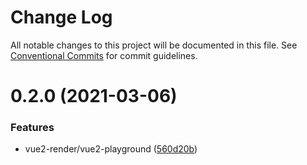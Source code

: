 # Change Log

All notable changes to this project will be documented in this file.
See [Conventional Commits](https://conventionalcommits.org) for commit guidelines.

# 0.2.0 (2021-03-06)


### Features

* vue2-render/vue2-playground ([560d20b](https://github.com/LeFE-1/LeFE/commit/560d20b7b598c7340a822eaa3f62e40b86920d72))

